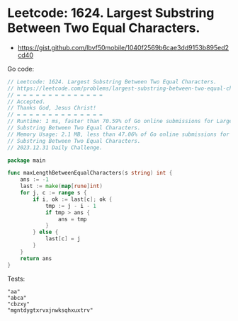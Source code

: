 # Leetcode: 1624. Largest Substring Between Two Equal Characters.

- https://gist.github.com/lbvf50mobile/1040f2569b6cae3dd9153b895ed2cd40

Go code:
```Go
// Leetcode: 1624. Largest Substring Between Two Equal Characters.
// https://leetcode.com/problems/largest-substring-between-two-equal-characters/
// = = = = = = = = = = = = = =
// Accepted.
// Thanks God, Jesus Christ!
// = = = = = = = = = = = = = =
// Runtime: 1 ms, faster than 70.59% of Go online submissions for Largest
// Substring Between Two Equal Characters.
// Memory Usage: 2.1 MB, less than 47.06% of Go online submissions for Largest
// Substring Between Two Equal Characters.
// 2023.12.31 Daily Challenge.

package main

func maxLengthBetweenEqualCharacters(s string) int {
	ans := -1
	last := make(map[rune]int)
	for j, c := range s {
		if i, ok := last[c]; ok {
			tmp := j - i - 1
			if tmp > ans {
				ans = tmp
			}
		} else {
			last[c] = j
		}
	}
	return ans
}
```

Tests:
```
"aa"
"abca"
"cbzxy"
"mgntdygtxrvxjnwksqhxuxtrv"
```
